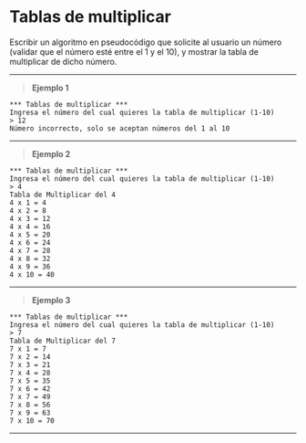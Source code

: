 ﻿# Tablas de multiplicar

Escribir un algoritmo en pseudocódigo que solicite al usuario un número (validar que el número esté entre el 1 y el 10), y mostrar la tabla de multiplicar de dicho número.

---

> **Ejemplo 1**

```
*** Tablas de multiplicar ***
Ingresa el número del cual quieres la tabla de multiplicar (1-10)
> 12
Número incorrecto, solo se aceptan números del 1 al 10
```

---

> **Ejemplo 2**

```
*** Tablas de multiplicar ***
Ingresa el número del cual quieres la tabla de multiplicar (1-10)
> 4
Tabla de Multiplicar del 4
4 x 1 = 4
4 x 2 = 8
4 x 3 = 12
4 x 4 = 16
4 x 5 = 20
4 x 6 = 24
4 x 7 = 28
4 x 8 = 32
4 x 9 = 36
4 x 10 = 40
```

---

> **Ejemplo 3**

```
*** Tablas de multiplicar ***
Ingresa el número del cual quieres la tabla de multiplicar (1-10)
> 7
Tabla de Multiplicar del 7
7 x 1 = 7
7 x 2 = 14
7 x 3 = 21
7 x 4 = 28
7 x 5 = 35
7 x 6 = 42
7 x 7 = 49
7 x 8 = 56
7 x 9 = 63
7 x 10 = 70
```

---
